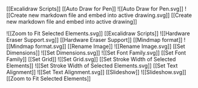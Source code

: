 [[Excalidraw Scripts]]
[[Auto Draw for Pen]]
![[Auto Draw for Pen.svg]]
![[Create new markdown file and embed into active drawing.svg]]
[[Create new markdown file and embed into active drawing]]

![[Zoom to Fit Selected Elements.svg]]
[[Excalidraw Scripts]]
![[Hardware Eraser Support.svg]]
[[Hardware Eraser Support]]
[[Mindmap format]]
![[Mindmap format.svg]]
[[Rename Image]]
![[Rename Image.svg]]
[[Set Dimensions]]
![[Set Dimensions.svg]]
![[Set Font Family.svg]]
[[Set Font Family]]
[[Set Grid]]
![[Set Grid.svg]]
[[Set Stroke Width of Selected Elements]]
![[Set Stroke Width of Selected Elements.svg]]
[[Set Text Alignment]]
![[Set Text Alignment.svg]]
[[Slideshow]]
![[Slideshow.svg]]
[[Zoom to Fit Selected Elements]]